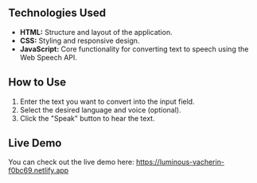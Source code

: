 ## Technologies Used

- **HTML:** Structure and layout of the application.
- **CSS:** Styling and responsive design.
- **JavaScript:** Core functionality for converting text to speech using the Web Speech API.

## How to Use

1. Enter the text you want to convert into the input field.
2. Select the desired language and voice (optional).
3. Click the "Speak" button to hear the text.

## Live Demo

You can check out the live demo here: https://luminous-vacherin-f0bc69.netlify.app

